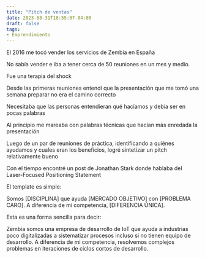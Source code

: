 ```yaml
---
title: "Pitch de ventas"
date: 2023-08-31T18:55:07-04:00
draft: false
tags:
- Emprendimiento
---
```

El 2016 me tocó vender los servicios de Zembia en España

No sabía vender e iba a tener cerca de 50 reuniones en un mes y medio. 

Fue una terapia del shock

Desde las primeras reuniones entendí que la presentación que me tomó una semana preparar no era el camino correcto

Necesitaba que las personas entendieran qué hacíamos y debía ser en pocas palabras

Al principio me mareaba con palabras técnicas que hacían más enredada la presentación

Luego de un par de reuniones de práctica, identificando a quiénes ayudamos y cuales eran los beneficios, logré sintetizar un pitch relativamente bueno

Con el tiempo encontré un post de Jonathan Stark donde hablaba del Laser-Focused Positioning Statement

El template es simple:

Somos [DISCIPLINA] que ayuda [MERCADO OBJETIVO] con [PROBLEMA CARO]. A diferencia de mi competencia, [DIFERENCIA ÚNICA].

Esta es una forma sencilla para decir:

Zembia somos una empresa de desarrollo de IoT que ayuda a industrias poco digitalizadas a sistematizar procesos incluso si no tienen equipo de desarrollo. A diferencia de mi competencia, resolvemos complejos problemas en iteraciones de ciclos cortos de desarrollo.

